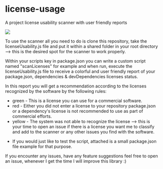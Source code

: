 # license-usage
A project license usability scanner with user friendly reports

<img src="https://media.giphy.com/media/3ohs7JGttrIkPgGuGc/giphy.gif">

To use the scanner all you need to do is clone this repository, take the licenseUsability.js file and put it within a shared folder in your root directory --> this is the desired spot for the scanner to work properly.

Within your scripts key in package.json you can write a custom script named "scanLicenses" for example and when run, execute the licenseUsability.js file to receive a colorful and user friendly report of your package.json, dependencies & devDependencies licenses status.

In this report you will get a recommendation according to the licenses recognized by the software by the following rules:
- green - This is a license you can use for a commercial software.
- red - Either you did not enter a license to your repository package.json or a dependency's license is not recommended to use as part of commercial efforts.
- yellow - The system was not able to recognize the license --> this is your time to open an issue if there is a license you want me to classify and add to the scanner or any other issues you find with the software.

* If you would just like to test the script, attached is a small package.json file example for that purpose.

If you encounter any issues, have any feature suggestions feel free to open an issue, whenever I get the time I will improve this library :)
